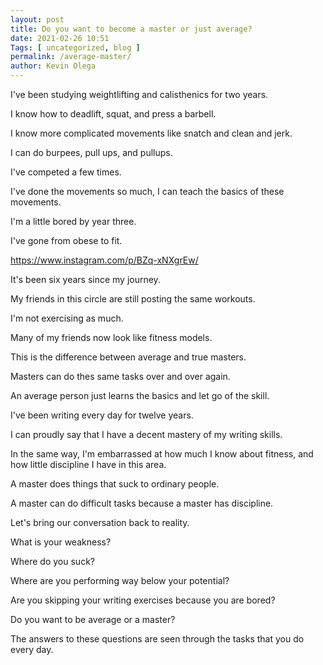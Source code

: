 ```yaml
--- 
layout: post 
title: Do you want to become a master or just average?
date: 2021-02-26 10:51
Tags: [ uncategorized, blog ]
permalink: /average-master/ 
author: Kevin Olega 
--- 
```



I've been studying weightlifting and calisthenics for two years.

I know how to deadlift, squat, and press a barbell.

I know more complicated movements like snatch and clean and jerk.

I can do burpees, pull ups, and pullups.

I've competed a few times.

I've done the movements so much, I can teach the basics of these movements.

I'm a little bored by year three.

I've gone from obese to fit.

https://www.instagram.com/p/BZq-xNXgrEw/

It's been six years since my journey.

My friends in this circle are still posting the same workouts.

I'm not exercising as much. 

Many of my friends now look like fitness models.

This is the difference between average and true masters.

Masters can do thes same tasks over and over again.

An average person just learns the basics and let go of the skill.

I've been writing every day for twelve years.

I can proudly say that I have a decent mastery of my writing skills.

In the same way, I'm embarrassed at how much I know about fitness, and how little discipline I have in this area.

A master does things that suck to ordinary people.

A master can do difficult tasks because a master has discipline.

Let's bring our conversation back to reality.

What is your weakness?

Where do you suck?

Where are you performing way below your potential?

Are you skipping your writing exercises because you are bored?

Do you want to be average or a master?

The answers to these questions are seen through the tasks that you do every day.